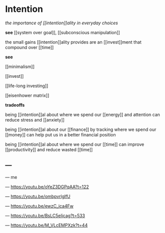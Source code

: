 # Intention

_the importance of [[intention]]ality in everyday choices_

**see** [[system over goal]], [[subconscious manipulation]]

the small gains [[intention]]ality provides are an [[invest]]ment that compound over [[time]]

**see**

[[minimalism]]

[[invest]]

[[life-long investing]]

[[eisenhower matrix]]

**tradeoffs**

being [[intention]]al about where we spend our [[energy]] and attention can reduce stress and [[anxiety]]

being [[intention]]al about our [[finance]] by tracking where we spend our [[money]] can help put us in a better financial position

being [[intention]]al about where we spend our [[time]] can improve [[productivity]] and reduce wasted [[time]]

## &mdash;

&mdash; me

&mdash; <https://youtu.be/oYeZ3DGPqAA?t=122>

&mdash; <https://youtu.be/ombpvrlglfU>

&mdash; <https://youtu.be/ewzC_ica4Fw>

&mdash; <https://youtu.be/BsLC5eIjcag?t=533>

&mdash; <https://youtu.be/M_VLcEMPXzk?t=44>
